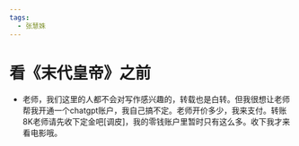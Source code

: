 ```yaml
---
tags:
  - 张慧姝
---
```

# 看《末代皇帝》之前



- 老师，我们这里的人都不会对写作感兴趣的，转载也是白转。但我很想让老师帮我开通一个chatgpt账户，我自己搞不定。老师开价多少，我来支付。转账8K老师请先收下定金吧\[调皮\]，我的零钱账户里暂时只有这么多。收下我才来看电影哦。